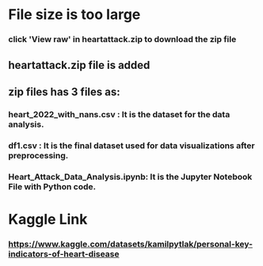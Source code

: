 
# File size is too large
### click 'View raw' in heartattack.zip to download the zip file
## heartattack.zip file is added
## zip files has 3 files as:
  ### heart_2022_with_nans.csv : It is the dataset for the data analysis.
  ### df1.csv : It is the final dataset used for data visualizations after preprocessing.
  ### Heart_Attack_Data_Analysis.ipynb: It is the Jupyter Notebook File with Python code.

# Kaggle Link
### https://www.kaggle.com/datasets/kamilpytlak/personal-key-indicators-of-heart-disease
